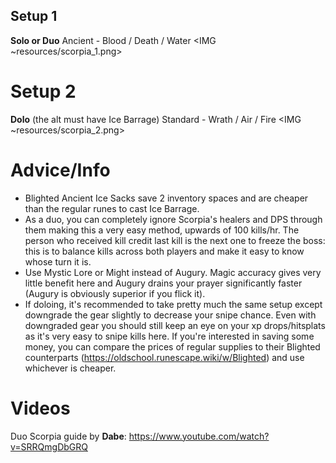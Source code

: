 ## Setup 1
**Solo or Duo**
Ancient - Blood / Death / Water
<IMG ~resources/scorpia_1.png>

# Setup 2
**Dolo** (the alt must have Ice Barrage)
Standard - Wrath / Air / Fire
<IMG ~resources/scorpia_2.png>

# Advice/Info 
- Blighted Ancient Ice Sacks save 2 inventory spaces and are cheaper than the regular runes to cast Ice Barrage.
- As a duo, you can completely ignore Scorpia's healers and DPS through them making this a very easy method, upwards of 100 kills/hr. The person who received kill credit last kill is the next one to freeze the boss: this is to balance kills across both players and make it easy to know whose turn it is.
- Use Mystic Lore or Might instead of Augury. Magic accuracy gives very little benefit here and Augury drains your prayer significantly faster (Augury is obviously superior if you flick it).
- If doloing, it's recommended to take pretty much the same setup except downgrade the gear slightly to decrease your snipe chance. Even with downgraded gear you should still keep an eye on your xp drops/hitsplats as it's very easy to snipe kills here.
If you're interested in saving some money, you can compare the prices of regular supplies to their Blighted counterparts (<https://oldschool.runescape.wiki/w/Blighted>) and use whichever is cheaper.

# Videos
Duo Scorpia guide by **Dabe**: https://www.youtube.com/watch?v=SRRQmgDbGRQ
